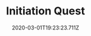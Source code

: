 ---
templateKey: blog-post
featuredpost: false
date: 2020-03-01T19:23:23.711Z
featuredimage: /img/quest_bg2.png
imgBg: quest_bg2
title: Initiation Quest
description: If you can slay 10 slimes you'll have earned your place in the Adventurer's Guild.
reward: Adventurer's Guild
tags:
  - Mail
  - Complete Explore The Mine
  - 10 Slimes
  - Mines
  - combat
  - quest
---